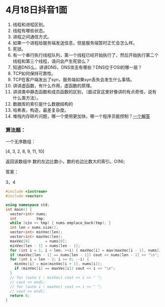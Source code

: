 # 4月18日抖音1面

1. 线程和进程区别。
2. 线程有哪些状态。
3. 进程之间通信方式。
4. 如果一个进程给服务端发送信息，但是服务端暂时正忙会怎么样。
5. 死锁。
6. 有一个串行执行线程队列，第一个线程已经开始执行了，然后开始执行第二个线程和第三个线程，请问会产生死锁么？
7. 知道DNS么，讲讲DNS，DNS攻击有哪些？DNS位于OSI的哪一层？
8. TCP如何保持可靠性。
9. TCP在客户端发出了syn，服务端如果syn丢失会发生什么事情。
10. 讲讲虚函数，有什么作用，虚函数的原理。
11. 讲讲类中静态函数和成员函数的区别，（面试官这里好像讲的有点奇怪，说有什么类方法）。
12. 数据库的索引是什么数据结构的
13. 哈希表，构造，最差复杂度。
13. 堆栈内存碎片问题，哪一个使用更加快，哪一个程序员能控制？[一个解答](https://www.jianshu.com/p/5bb2d4b7d25a)





### 算法题：

一个无序数组：

[4, 3, 2, 8, 9, 11, 10]

返回该数组中 数的左边比数小，数的右边比数大的索引。O(N);

答案：

3，4

```c++
#include <iostream>
#include <vector>

using namespace std;
int main() {
  vector<int> nums;
  int         tmp;
  while (cin >> tmp) { nums.emplace_back(tmp); }
  int len = nums.size();
  vector<int> minVec(len);
  vector<int> maxVec(len);
  maxVec[0]       = nums[0];
  minVec[len - 1] = nums[len - 1];
  for (int i = 1; i < len; ++i) { maxVec[i] = max(maxVec[i - 1], nums[i]); }
  if (maxVec[len - 1] == nums[len - 1]) cout << nums[len - 1] << "\n";
  for (int i = len - 2; i >= 0; --i) {
    minVec[i] = min(minVec[i + 1], nums[i]);
    if (minVec[i] == maxVec[i]) cout << i << "\n";
  }
  // for (auto i : minVec) cout << i << " ";
  // cout << endl;
  // for (auto i : maxVec) cout << i << " ";
  // cout << endl;
  return 0;
}
```

